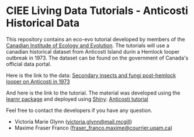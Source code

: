# CIEE Living Data Tutorials - Anticosti Historical Data
This repository contains an eco-evo tutorial developed by members of the [Canadian Institude of Ecology and Evolution](https://www.ciee-icee.ca/). The tutorials will use a canadian historical dataset from Anticosti Island durin a Hemlock looper outbreak in 1973. The dataset can be found on the government of Canada's official data portal.

Here is the link to the data:
[Secondary insects and fungi post-hemlock looper on Anticosti in 1973](https://open.canada.ca/data/en/dataset/9dda09b0-649f-4002-b207-7b204eb81cbb)

And here is the link to the tutorial. The material was developed using the [learnr package](https://rstudio.github.io/learnr/) and deployed using [Shiny](https://shiny.rstudio.com/):
[Anticosti tutorial](https://vmglynn-ldp.shinyapps.io/LDT_Anticosti_Tutorial/)

Feel free to contact the developers if you have any question.

- Victoria Marie Glynn (victoria.glynn@mail.mcgill)
- Maxime Fraser Franco (fraser_franco.maxime@courrier.uqam.ca)
